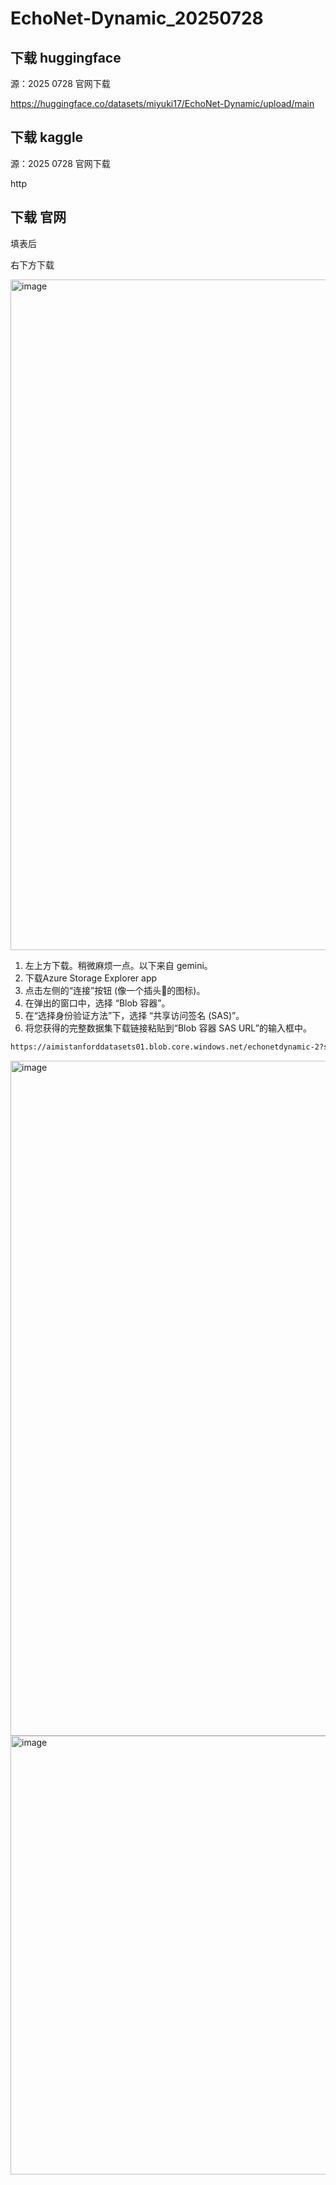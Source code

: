 # EchoNet-Dynamic_20250728

## 下载 huggingface

源：2025 0728 官网下载

https://huggingface.co/datasets/miyuki17/EchoNet-Dynamic/upload/main

## 下载 kaggle

源：2025 0728 官网下载

http

## 下载 官网

填表后

右下方下载

<img width="1727" height="1073" alt="image" src="https://github.com/user-attachments/assets/c33154c8-1ea1-4666-9f1d-d5a9f02fbf84" />

1. 左上方下载。稍微麻烦一点。以下来自 gemini。
2. 下载Azure Storage Explorer app
3. 点击左侧的“连接”按钮 (像一个插头🔌的图标)。
4. 在弹出的窗口中，选择 “Blob 容器”。
5. 在“选择身份验证方法”下，选择 “共享访问签名 (SAS)”。
6. 将您获得的完整数据集下载链接粘贴到“Blob 容器 SAS URL”的输入框中。

```bash
https://aimistanforddatasets01.blob.core.windows.net/echonetdynamic-2?sv=2019-02-02&sr=c&sig=03AP5GsVH%2F6TrEM%2B%2F%2BIYPu8mUvNf%2B%2FxyjxGhN3HHt68%3D&st=2025-07-28T09%3A24%3A33Z&se=2025-08-27T09%3A29%3A33Z&sp=rl
```

<img width="1729" height="1080" alt="image" src="https://github.com/user-attachments/assets/9abff48d-395f-46d3-8f77-1b49c09ae273" />

<img width="1225" height="702" alt="image" src="https://github.com/user-attachments/assets/6d121730-ba85-48f5-9e22-9a85b7bf715f" />
